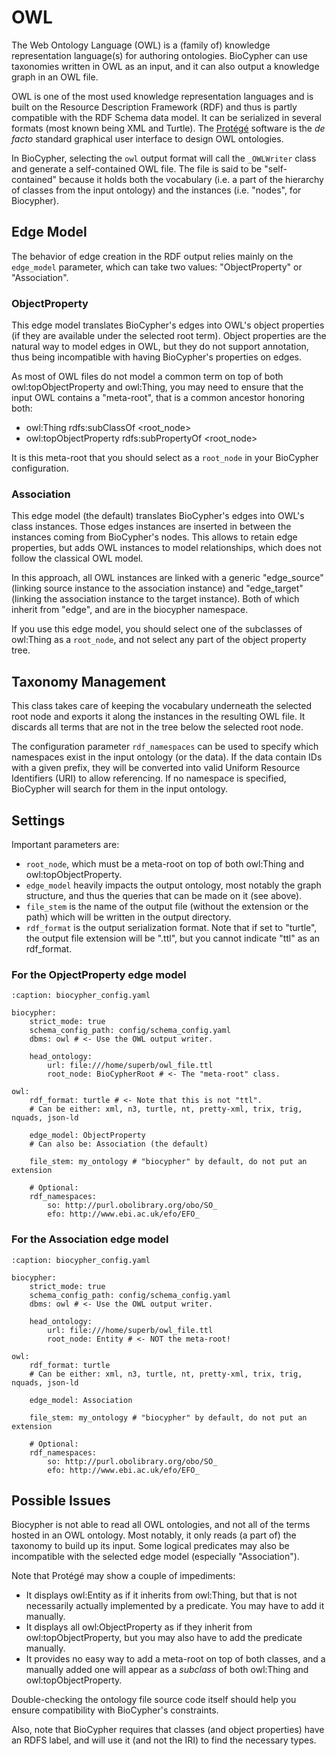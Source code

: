 # OWL

The Web Ontology Language (OWL) is a (family of) knowledge representation
language(s) for authoring ontologies. BioCypher can use taxonomies written in
OWL as an input, and it can also output a knowledge graph in an OWL file.

OWL is one of the most used knowledge representation languages and is built
on the Resource Description Framework (RDF) and thus is partly compatible with
the RDF Schema data model. It can be serialized in several formats (most known
being XML and Turtle). The [Protégé](https://protege.stanford.edu/) software
is the *de facto* standard graphical user interface to design OWL ontologies.

In BioCypher, selecting the `owl` output format will call the `_OWLWriter` class
and generate a self-contained OWL file. The file is said to be "self-contained"
because it holds both the vocabulary (i.e. a part of the hierarchy of classes
from the input ontology) and the instances (i.e. "nodes", for Biocypher).


## Edge Model

The behavior of edge creation in the RDF output relies mainly on the
`edge_model` parameter, which can take two values: "ObjectProperty" or
"Association".


### ObjectProperty

This edge model translates BioCypher's edges into
OWL's object properties (if they are available under the
selected root term). Object properties are the natural way
to model edges in OWL, but they do not support annotation,
thus being incompatible with having BioCypher's properties
on edges.

As most of OWL files do not model a common term on top of both
owl:topObjectProperty and owl:Thing, you may need to ensure
that the input OWL contains a "meta-root", that is a
common ancestor honoring both:

- owl:Thing rdfs:subClassOf <root_node>
- owl:topObjectProperty rdfs:subPropertyOf <root_node>

It is this meta-root that you should select as a `root_node` in your BioCypher
configuration.


### Association

This edge model (the default) translates BioCypher's
edges into OWL's class instances. Those edges instances are
inserted in between the instances coming from BioCypher's nodes.
This allows to retain edge properties, but adds OWL instances
to model relationships, which does not follow the classical
OWL model.

In this approach, all OWL instances are linked
with a generic "edge\_source" (linking source instance to
the association instance) and "edge\_target" (linking the association
instance to the target instance). Both of which inherit from "edge",
and are in the biocypher namespace.

If you use this edge model, you should select one of the subclasses of
owl:Thing as a `root_node`, and not select any part of the object property tree.


## Taxonomy Management

This class takes care of keeping the vocabulary underneath the
selected root node and exports it along the instances in the
resulting OWL file. It discards all terms that are not in the
tree below the selected root node.

The configuration parameter `rdf_namespaces` can be used to specify which
namespaces exist in the input ontology (or the data). If the data contain IDs
with a given prefix, they will be converted into valid Uniform Resource
Identifiers (URI) to allow referencing. If no namespace is specified, BioCypher
will search for them in the input ontology.


## Settings

Important parameters are:

- `root_node`, which must be a meta-root on top of both owl:Thing and
  owl:topObjectProperty.
- `edge_model` heavily impacts the output ontology, most notably the graph
  structure, and thus the queries that can be made on it (see above).
- `file_stem` is the name of the output file (without the extension or the path)
  which will be written in the output directory.
- `rdf_format` is the output serialization format. Note that if set to "turtle",
  the output file extension will be ".ttl", but you cannot indicate "ttl" as an
  rdf_format.

### For the OpjectProperty edge model

```{code-block} yaml
:caption: biocypher_config.yaml

biocypher:
    strict_mode: true
    schema_config_path: config/schema_config.yaml
    dbms: owl # <- Use the OWL output writer.

    head_ontology:
        url: file:///home/superb/owl_file.ttl
        root_node: BioCypherRoot # <- The "meta-root" class.

owl:
    rdf_format: turtle # <- Note that this is not "ttl".
    # Can be either: xml, n3, turtle, nt, pretty-xml, trix, trig, nquads, json-ld

    edge_model: ObjectProperty
    # Can also be: Association (the default)

    file_stem: my_ontology # "biocypher" by default, do not put an extension

    # Optional:
    rdf_namespaces:
        so: http://purl.obolibrary.org/obo/SO_
        efo: http://www.ebi.ac.uk/efo/EFO_
```

### For the Association edge model

```{code-block} yaml
:caption: biocypher_config.yaml

biocypher:
    strict_mode: true
    schema_config_path: config/schema_config.yaml
    dbms: owl # <- Use the OWL output writer.

    head_ontology:
        url: file:///home/superb/owl_file.ttl
        root_node: Entity # <- NOT the meta-root!

owl:
    rdf_format: turtle
    # Can be either: xml, n3, turtle, nt, pretty-xml, trix, trig, nquads, json-ld

    edge_model: Association

    file_stem: my_ontology # "biocypher" by default, do not put an extension

    # Optional:
    rdf_namespaces:
        so: http://purl.obolibrary.org/obo/SO_
        efo: http://www.ebi.ac.uk/efo/EFO_
```

## Possible Issues

Biocypher is not able to read all OWL ontologies, and not all of the terms
hosted in an OWL ontology. Most notably, it only reads (a part of) the taxonomy
to build up its input. Some logical predicates may also be incompatible with
the selected edge model (especially "Association").

Note that Protégé may show a couple of impediments:

- It displays owl:Entity as if it inherits from owl:Thing, but that is not
  necessarily actually implemented by a predicate. You may have to add it
  manually.
- It displays all owl:ObjectProperty as if they inherit from
  owl:topObjectProperty, but you may also have to add the predicate manually.
- It provides no easy way to add a meta-root on top of both classes, and a
  manually added one will appear as a *subclass* of both owl:Thing and
  owl:topObjectProperty.

Double-checking the ontology file source code itself should help you ensure
compatibility with BioCypher's constraints.

Also, note that BioCypher requires that classes (and object properties) have an
RDFS label, and will use it (and not the IRI) to find the necessary types.
